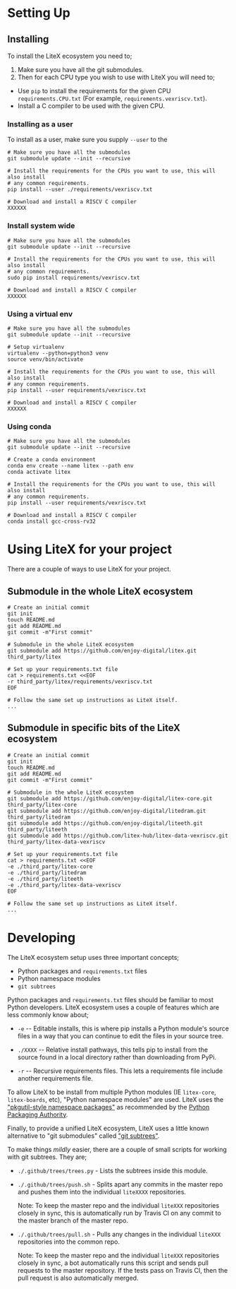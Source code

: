 
# Setting Up

## Installing

To install the LiteX ecosystem you need to;

 1. Make sure you have all the git submodules.
 2. Then for each CPU type you wish to use with LiteX you will need to;
   * Use `pip` to install the requirements for the given CPU
     `requirements.CPU.txt` (For example, `requirements.vexriscv.txt`).
   * Install a C compiler to be used with the given CPU.

### Installing as a user

To install as a user, make sure you supply `--user` to the

```shell-session
# Make sure you have all the submodules
git submodule update --init --recursive

# Install the requirements for the CPUs you want to use, this will also install
# any common requirements.
pip install --user ./requirements/vexriscv.txt

# Download and install a RISCV C compiler
XXXXXX
```

### Install system wide

```shell-session
# Make sure you have all the submodules
git submodule update --init --recursive

# Install the requirements for the CPUs you want to use, this will also install
# any common requirements.
sudo pip install requirements/vexriscv.txt

# Download and install a RISCV C compiler
XXXXXX
```

### Using a virtual env

```shell-session
# Make sure you have all the submodules
git submodule update --init --recursive

# Setup virtualenv
virtualenv --python=python3 venv
source venv/bin/activate

# Install the requirements for the CPUs you want to use, this will also install
# any common requirements.
pip install --user requirements/vexriscv.txt

# Download and install a RISCV C compiler
XXXXXX
```

### Using conda

```shell-session
# Make sure you have all the submodules
git submodule update --init --recursive

# Create a conda environment
conda env create --name litex --path env
conda activate litex

# Install the requirements for the CPUs you want to use, this will also install
# any common requirements.
pip install --user requirements/vexriscv.txt

# Download and install a RISCV C compiler
conda install gcc-cross-rv32
```

# Using LiteX for your project

There are a couple of ways to use LiteX for your project.

## Submodule in the whole LiteX ecosystem

```shell-session
# Create an initial commit
git init
touch README.md
git add README.md
git commit -m"First commit"

# Submodule in the whole LiteX ecosystem
git submodule add https://github.com/enjoy-digital/litex.git third_party/litex

# Set up your requirements.txt file
cat > requirements.txt <<EOF
-r third_party/litex/requirements/vexriscv.txt
EOF

# Follow the same set up instructions as LiteX itself.
...
```

## Submodule in specific bits of the LiteX ecosystem

```shell-session
# Create an initial commit
git init
touch README.md
git add README.md
git commit -m"First commit"

# Submodule in the whole LiteX ecosystem
git submodule add https://github.com/enjoy-digital/litex-core.git third_party/litex-core
git submodule add https://github.com/enjoy-digital/litedram.git third_party/litedram
git submodule add https://github.com/enjoy-digital/liteeth.git third_party/liteeth
git submodule add https://github.com/litex-hub/litex-data-vexriscv.git third_party/litex-data-vexriscv

# Set up your requirements.txt file
cat > requirements.txt <<EOF
-e ./third_party/litex-core
-e ./third_party/litedram
-e ./third_party/liteeth
-e ./third_party/litex-data-vexriscv
EOF

# Follow the same set up instructions as LiteX itself.
...
```

# Developing

The LiteX ecosystem setup uses three important concepts;
 * Python packages and `requirements.txt` files
 * Python namespace modules
 * `git subtrees`

Python packages and `requirements.txt` files should be familiar to most Python
developers. LiteX ecosystem uses a couple of features which are less commonly
know about;
 * `-e` -- Editable installs, this is where pip installs a Python module's
   source files in a way that you can continue to edit the files in your source
   tree.

 * `./XXXX` -- Relative install pathways, this tells pip to install from the
   source found in a local directory rather than downloading from PyPi.

 * `-r` -- Recursive requirements files. This lets a requirements file include
   another requirements file.

To allow LiteX to be install from multiple Python modules (IE `litex-core`,
`litex-boards`, etc), "Python namespace modules" are used. LiteX uses the
["pkgutil-style namespace packages"](https://packaging.python.org/guides/packaging-namespace-packages/#pkgutil-style-namespace-packages)
as recommended by the [Python Packaging Authority](https://packaging.python.org).

Finally, to provide a unified LiteX ecosystem, LiteX uses a little known
alternative to "git submodules" called
["git subtrees"](https://github.com/git/git/blob/master/contrib/subtree/git-subtree.txt).

To make things *mildly* easier, there are a couple of small scripts for working
with git subtrees. They are;

 * `./.github/trees/trees.py` - Lists the subtrees inside this module.

 * `./.github/trees/push.sh` - Splits apart any commits in the master repo and
   pushes them into the individual `liteXXXX` repositories.

   Note: To keep the master repo and the individual `liteXXX` repositories
   closely in sync, this is automatically run by Travis CI on any commit to the
   master branch of the master repo.

 * `./.github/trees/pull.sh` - Pulls any changes in the individual `liteXXX`
   repositories into the common repo.

   Note: To keep the master repo and the individual `liteXXX` repositories
   closely in sync, a bot automatically runs this script and sends pull
   requests to the master repository. If the tests pass on Travis CI, then the
   pull request is also automatically merged.

